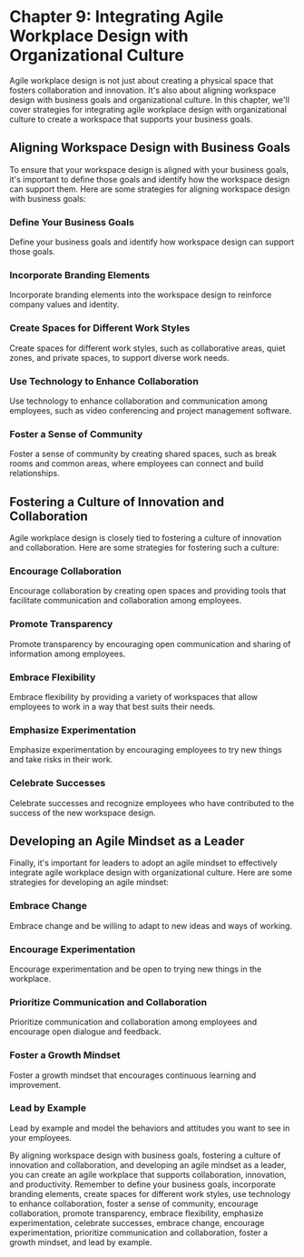 Chapter 9: Integrating Agile Workplace Design with Organizational Culture
=========================================================================

Agile workplace design is not just about creating a physical space that fosters collaboration and innovation. It's also about aligning workspace design with business goals and organizational culture. In this chapter, we'll cover strategies for integrating agile workplace design with organizational culture to create a workspace that supports your business goals.

Aligning Workspace Design with Business Goals
---------------------------------------------

To ensure that your workspace design is aligned with your business goals, it's important to define those goals and identify how the workspace design can support them. Here are some strategies for aligning workspace design with business goals:

### Define Your Business Goals

Define your business goals and identify how workspace design can support those goals.

### Incorporate Branding Elements

Incorporate branding elements into the workspace design to reinforce company values and identity.

### Create Spaces for Different Work Styles

Create spaces for different work styles, such as collaborative areas, quiet zones, and private spaces, to support diverse work needs.

### Use Technology to Enhance Collaboration

Use technology to enhance collaboration and communication among employees, such as video conferencing and project management software.

### Foster a Sense of Community

Foster a sense of community by creating shared spaces, such as break rooms and common areas, where employees can connect and build relationships.

Fostering a Culture of Innovation and Collaboration
---------------------------------------------------

Agile workplace design is closely tied to fostering a culture of innovation and collaboration. Here are some strategies for fostering such a culture:

### Encourage Collaboration

Encourage collaboration by creating open spaces and providing tools that facilitate communication and collaboration among employees.

### Promote Transparency

Promote transparency by encouraging open communication and sharing of information among employees.

### Embrace Flexibility

Embrace flexibility by providing a variety of workspaces that allow employees to work in a way that best suits their needs.

### Emphasize Experimentation

Emphasize experimentation by encouraging employees to try new things and take risks in their work.

### Celebrate Successes

Celebrate successes and recognize employees who have contributed to the success of the new workspace design.

Developing an Agile Mindset as a Leader
---------------------------------------

Finally, it's important for leaders to adopt an agile mindset to effectively integrate agile workplace design with organizational culture. Here are some strategies for developing an agile mindset:

### Embrace Change

Embrace change and be willing to adapt to new ideas and ways of working.

### Encourage Experimentation

Encourage experimentation and be open to trying new things in the workplace.

### Prioritize Communication and Collaboration

Prioritize communication and collaboration among employees and encourage open dialogue and feedback.

### Foster a Growth Mindset

Foster a growth mindset that encourages continuous learning and improvement.

### Lead by Example

Lead by example and model the behaviors and attitudes you want to see in your employees.

By aligning workspace design with business goals, fostering a culture of innovation and collaboration, and developing an agile mindset as a leader, you can create an agile workplace that supports collaboration, innovation, and productivity. Remember to define your business goals, incorporate branding elements, create spaces for different work styles, use technology to enhance collaboration, foster a sense of community, encourage collaboration, promote transparency, embrace flexibility, emphasize experimentation, celebrate successes, embrace change, encourage experimentation, prioritize communication and collaboration, foster a growth mindset, and lead by example.
